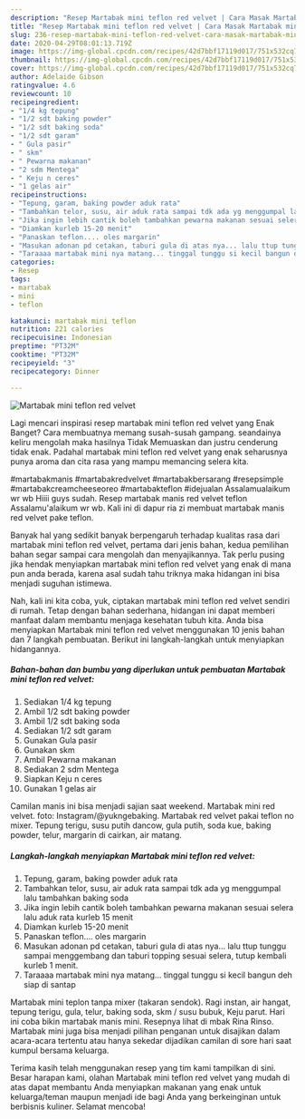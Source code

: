 ```yaml
---
description: "Resep Martabak mini teflon red velvet | Cara Masak Martabak mini teflon red velvet Yang Bisa Manjain Lidah"
title: "Resep Martabak mini teflon red velvet | Cara Masak Martabak mini teflon red velvet Yang Bisa Manjain Lidah"
slug: 236-resep-martabak-mini-teflon-red-velvet-cara-masak-martabak-mini-teflon-red-velvet-yang-bisa-manjain-lidah
date: 2020-04-29T08:01:13.719Z
image: https://img-global.cpcdn.com/recipes/42d7bbf17119d017/751x532cq70/martabak-mini-teflon-red-velvet-foto-resep-utama.jpg
thumbnail: https://img-global.cpcdn.com/recipes/42d7bbf17119d017/751x532cq70/martabak-mini-teflon-red-velvet-foto-resep-utama.jpg
cover: https://img-global.cpcdn.com/recipes/42d7bbf17119d017/751x532cq70/martabak-mini-teflon-red-velvet-foto-resep-utama.jpg
author: Adelaide Gibson
ratingvalue: 4.6
reviewcount: 10
recipeingredient:
- "1/4 kg tepung"
- "1/2 sdt baking powder"
- "1/2 sdt baking soda"
- "1/2 sdt garam"
- " Gula pasir"
- " skm"
- " Pewarna makanan"
- "2 sdm Mentega"
- " Keju n ceres"
- "1 gelas air"
recipeinstructions:
- "Tepung, garam, baking powder aduk rata"
- "Tambahkan telor, susu, air aduk rata sampai tdk ada yg menggumpal lalu tambahkan baking soda"
- "Jika ingin lebih cantik boleh tambahkan pewarna makanan sesuai selera lalu aduk rata kurleb 15 menit"
- "Diamkan kurleb 15-20 menit"
- "Panaskan teflon.... oles margarin"
- "Masukan adonan pd cetakan, taburi gula di atas nya... lalu ttup tunggu sampai menggembang dan taburi topping sesuai selera, tutup kembali kurleb 1 menit."
- "Taraaaa martabak mini nya matang... tinggal tunggu si kecil bangun deh siap di santap"
categories:
- Resep
tags:
- martabak
- mini
- teflon

katakunci: martabak mini teflon 
nutrition: 221 calories
recipecuisine: Indonesian
preptime: "PT32M"
cooktime: "PT32M"
recipeyield: "3"
recipecategory: Dinner

---
```



![Martabak mini teflon red velvet](https://img-global.cpcdn.com/recipes/42d7bbf17119d017/751x532cq70/martabak-mini-teflon-red-velvet-foto-resep-utama.jpg)

Lagi mencari inspirasi resep martabak mini teflon red velvet yang Enak Banget? Cara membuatnya memang susah-susah gampang. seandainya keliru mengolah maka hasilnya Tidak Memuaskan dan justru cenderung tidak enak. Padahal martabak mini teflon red velvet yang enak seharusnya punya aroma dan cita rasa yang mampu memancing selera kita.

#martabakmanis #martabakredvelvet #martabakbersarang #resepsimple #martabakcreamcheeseoreo #martabakteflon #idejualan Assalamualaikum wr wb Hiiii guys sudah. Resep martabak manis red velvet teflon Assalamu&#39;alaikum wr wb. Kali ini di dapur ria zi membuat martabak manis red velvet pake teflon.

Banyak hal yang sedikit banyak berpengaruh terhadap kualitas rasa dari martabak mini teflon red velvet, pertama dari jenis bahan, kedua pemilihan bahan segar sampai cara mengolah dan menyajikannya. Tak perlu pusing jika hendak menyiapkan martabak mini teflon red velvet yang enak di mana pun anda berada, karena asal sudah tahu triknya maka hidangan ini bisa menjadi suguhan istimewa.


Nah, kali ini kita coba, yuk, ciptakan martabak mini teflon red velvet sendiri di rumah. Tetap dengan bahan sederhana, hidangan ini dapat memberi manfaat dalam membantu menjaga kesehatan tubuh kita. Anda bisa menyiapkan Martabak mini teflon red velvet menggunakan 10 jenis bahan dan 7 langkah pembuatan. Berikut ini langkah-langkah untuk menyiapkan hidangannya.

<!--inarticleads1-->

##### Bahan-bahan dan bumbu yang diperlukan untuk pembuatan Martabak mini teflon red velvet:

1. Sediakan 1/4 kg tepung
1. Ambil 1/2 sdt baking powder
1. Ambil 1/2 sdt baking soda
1. Sediakan 1/2 sdt garam
1. Gunakan  Gula pasir
1. Gunakan  skm
1. Ambil  Pewarna makanan
1. Sediakan 2 sdm Mentega
1. Siapkan  Keju n ceres
1. Gunakan 1 gelas air


Camilan manis ini bisa menjadi sajian saat weekend. Martabak mini red velvet. foto: Instagram/@yukngebaking. Martabak red velvet pakai teflon no mixer. Tepung terigu, susu putih dancow, gula putih, soda kue, baking powder, telur, margarin di cairkan, air matang. 

<!--inarticleads2-->

##### Langkah-langkah menyiapkan Martabak mini teflon red velvet:

1. Tepung, garam, baking powder aduk rata
1. Tambahkan telor, susu, air aduk rata sampai tdk ada yg menggumpal lalu tambahkan baking soda
1. Jika ingin lebih cantik boleh tambahkan pewarna makanan sesuai selera lalu aduk rata kurleb 15 menit
1. Diamkan kurleb 15-20 menit
1. Panaskan teflon.... oles margarin
1. Masukan adonan pd cetakan, taburi gula di atas nya... lalu ttup tunggu sampai menggembang dan taburi topping sesuai selera, tutup kembali kurleb 1 menit.
1. Taraaaa martabak mini nya matang... tinggal tunggu si kecil bangun deh siap di santap


Martabak mini teplon tanpa mixer (takaran sendok). Ragi instan, air hangat, tepung terigu, gula, telur, baking soda, skm / susu bubuk, Keju parut. Hari ini coba bikin martabak manis mini. Resepnya lihat di mbak Rina Rinso. Martabak mini juga bisa menjadi pilihan penganan untuk disajikan dalam acara-acara tertentu atau hanya sekedar dijadikan camilan di sore hari saat kumpul bersama keluarga. 

Terima kasih telah menggunakan resep yang tim kami tampilkan di sini. Besar harapan kami, olahan Martabak mini teflon red velvet yang mudah di atas dapat membantu Anda menyiapkan makanan yang enak untuk keluarga/teman maupun menjadi ide bagi Anda yang berkeinginan untuk berbisnis kuliner. Selamat mencoba!
